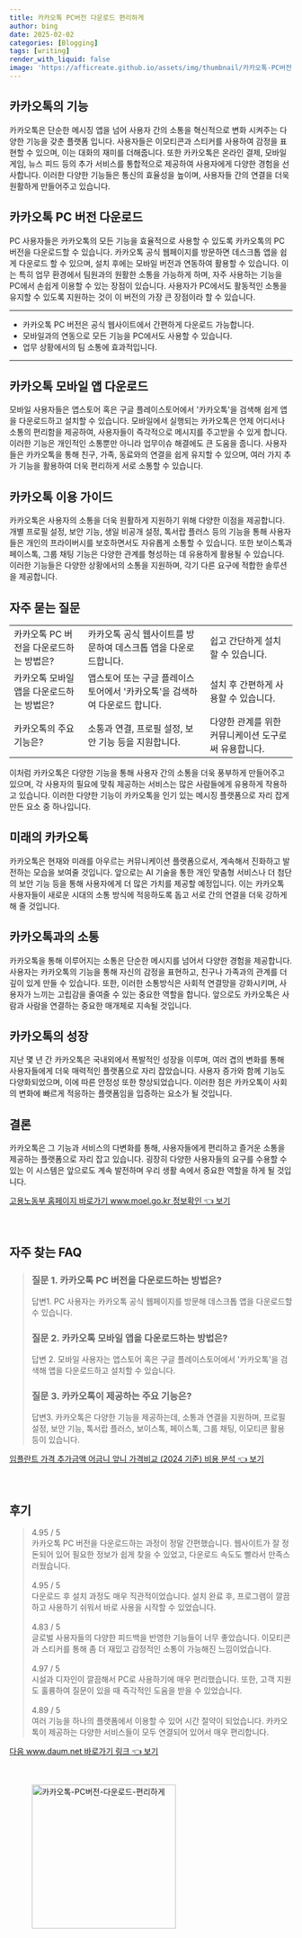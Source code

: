 ```yaml
---
title: 카카오톡 PC버전 다운로드 편리하게
author: bing
date: 2025-02-02
categories: [Blogging]
tags: [writing]
render_with_liquid: false
image: 'https://afficreate.github.io/assets/img/thumbnail/카카오톡-PC버전-다운로드-편리하게.webp'
---
```



<h2 id='카카오톡의 기능'>카카오톡의 기능</h2>

<p>카카오톡은 단순한 메시징 앱을 넘어 사용자 간의 소통을 혁신적으로 변화 시켜주는 다양한 기능을 갖춘 플랫폼 입니다. 사용자들은 이모티콘과 스티커를 사용하여 감정을 표현할 수 있으며, 이는 대화의 재미를 더해줍니다. 또한 카카오톡은 온라인 결제, 모바일 게임, 뉴스 피드 등의 추가 서비스를 통합적으로 제공하여 사용자에게 다양한 경험을 선사합니다. 이러한 다양한 기능들은 통신의 효율성을 높이며, 사용자들 간의 연결을 더욱 원활하게 만들어주고 있습니다.</p>

<h2 id='카카오톡 PC 버전 다운로드'>카카오톡 PC 버전 다운로드</h2>

<p>PC 사용자들은 카카오톡의 모든 기능을 효율적으로 사용할 수 있도록 카카오톡의 PC 버전을 다운로드할 수 있습니다. 카카오톡 공식 웹페이지를 방문하면 데스크톱 앱을 쉽게 다운로드 할 수 있으며, 설치 후에는 모바일 버전과 연동하여 활용할 수 있습니다. 이는 특히 업무 환경에서 팀원과의 원활한 소통을 가능하게 하며, 자주 사용하는 기능을 PC에서 손쉽게 이용할 수 있는 장점이 있습니다. 사용자가 PC에서도 활동적인 소통을 유지할 수 있도록 지원하는 것이 이 버전의 가장 큰 장점이라 할 수 있습니다.</p>

<hr />

<ul>
    <li>카카오톡 PC 버전은 공식 웹사이트에서 간편하게 다운로드 가능합니다.</li>
    <li>모바일과의 연동으로 모든 기능을 PC에서도 사용할 수 있습니다.</li>
    <li>업무 상황에서의 팀 소통에 효과적입니다.</li>
</ul>

<hr />

<h2 id='카카오톡 모바일 앱 다운로드'>카카오톡 모바일 앱 다운로드</h2>

<p>모바일 사용자들은 앱스토어 혹은 구글 플레이스토어에서 '카카오톡'을 검색해 쉽게 앱을 다운로드하고 설치할 수 있습니다. 모바일에서 실행되는 카카오톡은 언제 어디서나 소통의 편리함을 제공하여, 사용자들이 즉각적으로 메시지를 주고받을 수 있게 합니다. 이러한 기능은 개인적인 소통뿐만 아니라 업무이슈 해결에도 큰 도움을 줍니다. 사용자들은 카카오톡을 통해 친구, 가족, 동료와의 연결을 쉽게 유지할 수 있으며, 여러 가지 추가 기능을 활용하여 더욱 편리하게 서로 소통할 수 있습니다.</p>

<h2 id='카카오톡 이용 가이드'>카카오톡 이용 가이드</h2>

<p>카카오톡은 사용자의 소통을 더욱 원활하게 지원하기 위해 다양한 이점을 제공합니다. 개별 프로필 설정, 보안 기능, 생일 비공개 설정, 톡서랍 플러스 등의 기능을 통해 사용자들은 개인의 프라이버시를 보호하면서도 자유롭게 소통할 수 있습니다. 또한 보이스톡과 페이스톡, 그룹 채팅 기능은 다양한 관계를 형성하는 데 유용하게 활용될 수 있습니다. 이러한 기능들은 다양한 상황에서의 소통을 지원하며, 각기 다른 요구에 적합한 솔루션을 제공합니다.</p>

<h2 id='자주 묻는 질문'>자주 묻는 질문</h2>

<table>
    <tr>
        <td>카카오톡 PC 버전을 다운로드하는 방법은?</td>
        <td>카카오톡 공식 웹사이트를 방문하여 데스크톱 앱을 다운로드합니다.</td>
        <td>쉽고 간단하게 설치할 수 있습니다.</td>
    </tr>
    <tr>
        <td>카카오톡 모바일 앱을 다운로드하는 방법은?</td>
        <td>앱스토어 또는 구글 플레이스토어에서 '카카오톡'을 검색하여 다운로드 합니다.</td>
        <td>설치 후 간편하게 사용할 수 있습니다.</td>
    </tr>
    <tr>
        <td>카카오톡의 주요 기능은?</td>
        <td>소통과 연결, 프로필 설정, 보안 기능 등을 지원합니다.</td>
        <td>다양한 관계를 위한 커뮤니케이션 도구로써 유용합니다.</td>
    </tr>
</table>

<p>이처럼 카카오톡은 다양한 기능을 통해 사용자 간의 소통을 더욱 풍부하게 만들어주고 있으며, 각 사용자의 필요에 맞춰 제공하는 서비스는 많은 사람들에게 유용하게 작용하고 있습니다. 이러한 다양한 기능이 카카오톡을 인기 있는 메시징 플랫폼으로 자리 잡게 만든 요소 중 하나입니다.</p>

<h2 id='미래의 카카오톡'>미래의 카카오톡</h2>

<p>카카오톡은 현재와 미래를 아우르는 커뮤니케이션 플랫폼으로서, 계속해서 진화하고 발전하는 모습을 보여줄 것입니다. 앞으로는 AI 기술을 통한 개인 맞춤형 서비스나 더 첨단의 보안 기능 등을 통해 사용자에게 더 많은 가치를 제공할 예정입니다. 이는 카카오톡 사용자들이 새로운 시대의 소통 방식에 적응하도록 돕고 서로 간의 연결을 더욱 강하게 해 줄 것입니다.</p>

<h2 id='카카오톡과의 소통'>카카오톡과의 소통</h2>

<p>카카오톡을 통해 이루어지는 소통은 단순한 메시지를 넘어서 다양한 경험을 제공합니다. 사용자는 카카오톡의 기능을 통해 자신의 감정을 표현하고, 친구나 가족과의 관계를 더 깊이 있게 만들 수 있습니다. 또한, 이러한 소통방식은 사회적 연결망을 강화시키며, 사용자가 느끼는 고립감을 줄여줄 수 있는 중요한 역할을 합니다. 앞으로도 카카오톡은 사람과 사람을 연결하는 중요한 매개체로 지속될 것입니다.</p>

<h2 id='카카오톡의 성장'>카카오톡의 성장</h2>

<p>지난 몇 년 간 카카오톡은 국내외에서 폭발적인 성장을 이루며, 여러 겹의 변화를 통해 사용자들에게 더욱 매력적인 플랫폼으로 자리 잡았습니다. 사용자 증가와 함께 기능도 다양화되었으며, 이에 따른 안정성 또한 향상되었습니다. 이러한 점은 카카오톡이 사회의 변화에 빠르게 적응하는 플랫폼임을 입증하는 요소가 될 것입니다.</p>

<h2 id='결론'>결론</h2>

<p>카카오톡은 그 기능과 서비스의 다변화를 통해, 사용자들에게 편리하고 즐거운 소통을 제공하는 플랫폼으로 자리 잡고 있습니다. 굉장히 다양한 사용자들의 요구를 수용할 수 있는 이 시스템은 앞으로도 계속 발전하며 우리 생활 속에서 중요한 역할을 하게 될 것입니다.</p>


<p><a class="click-button" title="고용노동부 홈페이지 바로가기 www.moel.go.kr 정보확인" href="https://afficreate.github.io/posts/%EA%B3%A0%EC%9A%A9%EB%85%B8%EB%8F%99%EB%B6%80-%ED%99%88%ED%8E%98%EC%9D%B4%EC%A7%80-%EB%B0%94%EB%A1%9C%EA%B0%80%EA%B8%B0-www.moel.go.kr-%EC%A0%95%EB%B3%B4%ED%99%95%EC%9D%B8/" rel="dofollow">고용노동부 홈페이지 바로가기 www.moel.go.kr 정보확인 👈 보기</a></p><br>
<h2 id='자주_찾는_FAQ'>자주 찾는 FAQ</h2>
<div itemscope="" itemtype="https://schema.org/FAQPage"> 
<blockquote> 
<div itemscope="" itemprop="mainEntity" itemtype="https://schema.org/Question"> 
<h3 itemprop="name">질문 1. 카카오톡 PC 버전을 다운로드하는 방법은?</h3> 
<div itemscope="" itemprop="acceptedAnswer" itemtype="https://schema.org/Answer"> 
<span itemprop="text"> 
<p>답변1. PC 사용자는 카카오톡 공식 웹페이지를 방문해 데스크톱 앱을 다운로드할 수 있습니다.</p> 
</span> 
</div> 
</div> 
<div itemscope="" itemprop="mainEntity" itemtype="https://schema.org/Question"> 
<h3 itemprop="name">질문 2. 카카오톡 모바일 앱을 다운로드하는 방법은?</h3> 
<div itemscope="" itemprop="acceptedAnswer" itemtype="https://schema.org/Answer"> 
<span itemprop="text"> 
<p>답변 2. 모바일 사용자는 앱스토어 혹은 구글 플레이스토어에서 '카카오톡'을 검색해 앱을 다운로드하고 설치할 수 있습니다.</p> 
</span> 
</div> 
</div> 
<div itemscope="" itemprop="mainEntity" itemtype="https://schema.org/Question"> 
<h3 itemprop="name">질문 3. 카카오톡이 제공하는 주요 기능은?</h3> 
<div itemscope="" itemprop="acceptedAnswer" itemtype="https://schema.org/Answer"> 
<span itemprop="text"> 
<p>답변3. 카카오톡은 다양한 기능을 제공하는데, 소통과 연결을 지원하며, 프로필 설정, 보안 기능, 톡서랍 플러스, 보이스톡, 페이스톡, 그룹 채팅, 이모티콘 활용 등이 있습니다.</p> 
</span> 
</div> 
</div> 
</blockquote> 
</div>
<p><a class="click-button" title="임플란트 가격 추가금액 어금니 앞니 가격비교 (2024 기준) 비용 분석" href="https://afficreate.github.io/posts/%EC%9E%84%ED%94%8C%EB%9E%80%ED%8A%B8-%EA%B0%80%EA%B2%A9-%EC%B6%94%EA%B0%80%EA%B8%88%EC%95%A1-%EC%96%B4%EA%B8%88%EB%8B%88-%EC%95%9E%EB%8B%88-%EA%B0%80%EA%B2%A9%EB%B9%84%EA%B5%90-(2024-%EA%B8%B0%EC%A4%80)-%EB%B9%84%EC%9A%A9-%EB%B6%84%EC%84%9D/" rel="dofollow">임플란트 가격 추가금액 어금니 앞니 가격비교 (2024 기준) 비용 분석 👈 보기</a></p><br>
<h2 id='후기'>후기</h2>
<div itemscope itemtype="https://schema.org/Product">
  <blockquote>
  <div itemprop="review" itemscope itemtype="https://schema.org/Review">
      <div itemprop="reviewRating" itemscope itemtype="https://schema.org/Rating"> <span itemprop="ratingValue">4.95</span> / <span itemprop="bestRating">5</span> </div>
      <span itemprop="reviewBody">카카오톡 PC 버전을 다운로드하는 과정이 정말 간편했습니다. 웹사이트가 잘 정돈되어 있어 필요한 정보가 쉽게 찾을 수 있었고, 다운로드 속도도 빨라서 만족스러웠습니다.</span>
  </div>
  <br>
  <div itemprop="review" itemscope itemtype="https://schema.org/Review">
      <div itemprop="reviewRating" itemscope itemtype="https://schema.org/Rating"> <span itemprop="ratingValue">4.95</span> / <span itemprop="bestRating">5</span> </div>
      <span itemprop="reviewBody">다운로드 후 설치 과정도 매우 직관적이었습니다. 설치 완료 후, 프로그램이 깔끔하고 사용하기 쉬워서 바로 사용을 시작할 수 있었습니다.</span>
  </div>
  <br>
  <div itemprop="review" itemscope itemtype="https://schema.org/Review">
      <div itemprop="reviewRating" itemscope itemtype="https://schema.org/Rating"> <span itemprop="ratingValue">4.83</span> / <span itemprop="bestRating">5</span> </div>
      <span itemprop="reviewBody">글로벌 사용자들의 다양한 피드백을 반영한 기능들이 너무 좋았습니다. 이모티콘과 스티커를 통해 좀 더 재밌고 감정적인 소통이 가능해진 느낌이었습니다.</span>
  </div>
  <br>
  <div itemprop="review" itemscope itemtype="https://schema.org/Review">
      <div itemprop="reviewRating" itemscope itemtype="https://schema.org/Rating"> <span itemprop="ratingValue">4.97</span> / <span itemprop="bestRating">5</span> </div>
      <span itemprop="reviewBody">시설과 디자인이 깔끔해서 PC로 사용하기에 매우 편리했습니다. 또한, 고객 지원도 훌륭하여 질문이 있을 때 즉각적인 도움을 받을 수 있었습니다.</span>
  </div>
  <br>
  <div itemprop="review" itemscope itemtype="https://schema.org/Review">
      <div itemprop="reviewRating" itemscope itemtype="https://schema.org/Rating"> <span itemprop="ratingValue">4.89</span> / <span itemprop="bestRating">5</span> </div>
      <span itemprop="reviewBody">여러 기능을 하나의 플랫폼에서 이용할 수 있어 시간 절약이 되었습니다. 카카오톡이 제공하는 다양한 서비스들이 모두 연결되어 있어서 매우 편리합니다.</span>
  </div>
  </blockquote>
</div>
<p><a class="click-button" title="다음 www.daum.net 바로가기 링크" href="https://afficreate.github.io/posts/%EB%8B%A4%EC%9D%8C-www.daum.net-%EB%B0%94%EB%A1%9C%EA%B0%80%EA%B8%B0-%EB%A7%81%ED%81%AC/" rel="dofollow">다음 www.daum.net 바로가기 링크 👈 보기</a></p><br>
<figure class="image"><img src="https://afficreate.github.io/assets/img/thumbnail/카카오톡-PC버전-다운로드-편리하게.webp" alt="카카오톡-PC버전-다운로드-편리하게" width="256" height="256"></figure>